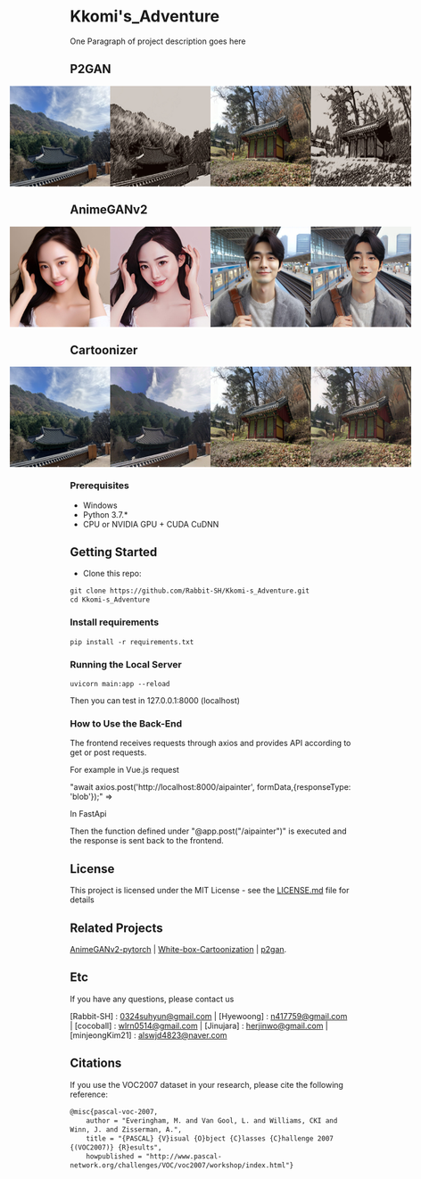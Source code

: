 # Kkomi's_Adventure

One Paragraph of project description goes here

## P2GAN
<div style="display: flex; justify-content: center;">
    <img src="images/P2GAN/example1_origin.jpg" alt="P2GAN_example1_origin" width="180" height="180" />
    <img src="images/P2GAN/example1.jpg" alt="P2GAN_example1" width="180" height="180" />
    <img src="images/P2GAN/example2_origin.jpg" alt="P2GAN_example2_origin" width="180" height="180" />
    <img src="images/P2GAN/example2.jpg" alt="P2GAN_example2"width="180" height="180" />
</div>

## AnimeGANv2
<div style="display: flex; justify-content: center;">
    <img src="images/AnimeGANv2/woman2_origin.jpg" alt="Animeganv2_woman2" width="180" height="180" />
    <img src="images/AnimeGANv2/woman2.jpg" alt="Animeganv2_woman2"width="180" height="180" />
    <img src="images/AnimeGANv2/man2_origin.jpg" alt="Animeganv2_man2" width="180" height="180" />
    <img src="images/AnimeGANv2/man2.jpg" alt="Animeganv2_man2"width="180" height="180" />
</div>

## Cartoonizer
<div style="display: flex; justify-content: center;">
    <img src="images/Cartoonizer/example1_origin.jpg" alt="Cartoonizer_example1_origin" width="180" height="180" />
    <img src="images/Cartoonizer/example1.jpg" alt="Cartoonizer_example1" width="180" height="180" />
    <img src="images/Cartoonizer/example2_origin.jpg" alt="Cartoonizer_example2_origin" width="180" height="180" />
    <img src="images/Cartoonizer/example2.jpg" alt="Cartoonizer_example2"width="180" height="180" />
</div>


### Prerequisites

- Windows
- Python 3.7.*
- CPU or NVIDIA GPU + CUDA CuDNN

## Getting Started

- Clone this repo:
```
git clone https://github.com/Rabbit-SH/Kkomi-s_Adventure.git
cd Kkomi-s_Adventure
```
### Install requirements
    
    pip install -r requirements.txt

### Running the Local Server

    uvicorn main:app --reload
    
Then you can test in 127.0.0.1:8000 (localhost)

### How to Use the Back-End

The frontend receives requests through axios and provides API according to get or post requests.

For example in Vue.js request

"await axios.post('http://localhost:8000/aipainter', formData,{responseType: 'blob'});" =>

In FastApi

Then the function defined under "@app.post("/aipainter")" is executed and the response is sent back to the frontend.
    
## License

This project is licensed under the MIT License - see the [LICENSE.md](LICENSE.md) file for details

## Related Projects
[AnimeGANv2-pytorch](https://github.com/bryandlee/animegan2-pytorch) | [White-box-Cartoonization](https://github.com/SystemErrorWang/White-box-Cartoonization) | [p2gan](https://github.com/i-evi/p2gan). 

## Etc

If you have any questions, please contact us

[Rabbit-SH] : 0324suhyun@gmail.com |
[Hyewoong] : n417759@gmail.com | 
[cocoball] : wlrn0514@gmail.com |
[Jinujara] : herjinwo@gmail.com | 
[minjeongKim21] : alswjd4823@naver.com

## Citations

If you use the VOC2007 dataset in your research, please cite the following reference:

```
@misc{pascal-voc-2007,
    author = "Everingham, M. and Van Gool, L. and Williams, CKI and Winn, J. and Zisserman, A.",
    title = "{PASCAL} {V}isual {O}bject {C}lasses {C}hallenge 2007 {(VOC2007)} {R}esults",
    howpublished = "http://www.pascal-network.org/challenges/VOC/voc2007/workshop/index.html"}
```
